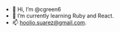 - 👋 Hi, I’m @cgreen6
- 🌱 I’m currently learning Ruby and React.
- 📫 hoolio.suarez@gmail.com.

<!---
cgreen6/cgreen6 is a ✨ special ✨ repository because its `README.md` (this file) appears on your GitHub profile.
You can click the Preview link to take a look at your changes.
--->
